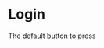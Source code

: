 <script setup>
import {YLogin} from 'bedrock-ui-vue3'
</script>

# Login

The default button to press

<DemoContainer>
  <y-login></y-login>
</DemoContainer>




